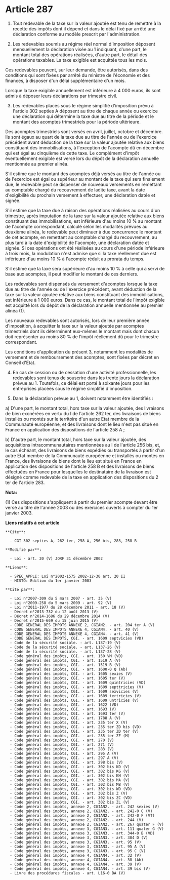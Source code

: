 # Article 287

1. Tout redevable de la taxe sur la valeur ajoutée est tenu de remettre à la recette des impôts dont il dépend et dans le
délai fixé par arrêté une déclaration conforme au modèle prescrit par l'administration.

2. Les redevables soumis au régime réel normal d'imposition déposent mensuellement la déclaration visée au 1 indiquant, d'une
part, le montant total des opérations réalisées, d'autre part, le détail des opérations taxables. La taxe exigible est
acquittée tous les mois.

Ces redevables peuvent, sur leur demande, être autorisés, dans des conditions qui sont fixées par arrêté du ministre de
l'économie et des finances, à disposer d'un délai supplémentaire d'un mois.

Lorsque la taxe exigible annuellement est inférieure à 4 000 euros, ils sont admis à déposer leurs déclarations par trimestre
civil.

3. Les redevables placés sous le régime simplifié d'imposition prévu à l'article 302 septies A déposent au titre de chaque
année ou exercice une déclaration qui détermine la taxe due au titre de la période et le montant des acomptes trimestriels
pour la période ultérieure.

Des acomptes trimestriels sont versés en avril, juillet, octobre et décembre. Ils sont égaux au quart de la taxe due au titre
de l'année ou de l'exercice précédent avant déduction de la taxe sur la valeur ajoutée relative aux biens constituant des
immobilisations, à l'exception de l'acompte dû en décembre qui est égal au cinquième de cette taxe. Le complément d'impôt
éventuellement exigible est versé lors du dépôt de la déclaration annuelle mentionnée au premier alinéa.

S'il estime que le montant des acomptes déjà versés au titre de l'année ou de l'exercice est égal ou supérieur au montant de
la taxe qui sera finalement due, le redevable peut se dispenser de nouveaux versements en remettant au comptable chargé du
recouvrement de ladite taxe, avant la date d'exigibilité du prochain versement à effectuer, une déclaration datée et signée.

S'il estime que la taxe due à raison des opérations réalisées au cours d'un trimestre, après imputation de la taxe sur la
valeur ajoutée relative aux biens constituant des immobilisations, est inférieure d'au moins 10 % au montant de l'acompte
correspondant, calculé selon les modalités prévues au deuxième alinéa, le redevable peut diminuer à due concurrence le
montant de cet acompte, en remettant au comptable chargé du recouvrement, au plus tard à la date d'exigibilité de l'acompte,
une déclaration datée et signée. Si ces opérations ont été réalisées au cours d'une période inférieure à trois mois, la
modulation n'est admise que si la taxe réellement due est inférieure d'au moins 10 % à l'acompte réduit au prorata du temps.

S'il estime que la taxe sera supérieure d'au moins 10 % à celle qui a servi de base aux acomptes, il peut modifier le montant
de ces derniers.

Les redevables sont dispensés du versement d'acomptes lorsque la taxe due au titre de l'année ou de l'exercice précédent,
avant déduction de la taxe sur la valeur ajoutée relative aux biens constituant des immobilisations, est inférieure à 1 000
euros. Dans ce cas, le montant total de l'impôt exigible est acquitté lors du dépôt de la déclaration annuelle mentionnée au
premier alinéa (1).

Les nouveaux redevables sont autorisés, lors de leur première année d'imposition, à acquitter la taxe sur la valeur ajoutée
par acomptes trimestriels dont ils déterminent eux-mêmes le montant mais dont chacun doit représenter au moins 80 % de
l'impôt réellement dû pour le trimestre correspondant.

Les conditions d'application du présent 3, notamment les modalités de versement et de remboursement des acomptes, sont fixées
par décret en Conseil d'Etat.

4. En cas de cession ou de cessation d'une activité professionnelle, les redevables sont tenus de souscrire dans les trente
jours la déclaration prévue au 1. Toutefois, ce délai est porté à soixante jours pour les entreprises placées sous le régime
simplifié d'imposition.

5. Dans la déclaration prévue au 1, doivent notamment être identifiés :

a) D'une part, le montant total, hors taxe sur la valeur ajoutée, des livraisons de bien exonérées en vertu du I de l'article
262 ter, des livraisons de biens installés ou montés sur le territoire d'un autre Etat membre de la Communauté européenne, et
des livraisons dont le lieu n'est pas situé en France en application des dispositions de l'article 258 A ;

b) D'autre part, le montant total, hors taxe sur la valeur ajoutée, des acquisitions intracommunautaires mentionnées au I de
l'article 256 bis, et, le cas échéant, des livraisons de biens expédiés ou transportés à partir d'un autre Etat membre de la
Communauté européenne et installés ou montés en France, des livraisons de biens dont le lieu est situé en France en
application des dispositions de l'article 258 B et des livraisons de biens effectuées en France pour lesquelles le
destinataire de la livraison est désigné comme redevable de la taxe en application des dispositions du 2 ter de l'article
283.

**Nota:**

(1) Ces dispositions s'appliquent à partir du premier acompte devant être versé au titre de l'année 2003 ou des exercices
ouverts à compter du 1er janvier 2003.

**Liens relatifs à cet article**

	**Cite**:

	  - CGI 302 septies A, 262 ter, 258 A, 256 bis, 283, 258 B

	**Modifié par**:

	  - Loi - art. 20 (V) JORF 31 décembre 2002

	**Liens**:

	  - SPEC_APPLI: Loi n°2002-1575 2002-12-30 art. 20 II
	  - HISTO: Edition du 1er janvier 2003

	**Cité par**:

	  - Loi n°2007-309 du 5 mars 2007 - art. 35 (V)
	  - Loi n°2009-258 du 5 mars 2009 - art. 92 (V)
	  - Loi n°2011-1977 du 28 décembre 2011 - art. 18 (V)
	  - Décret n°2013-732 du 12 août 2013 (V)
	  - Décret n°2014-1686 du 29 décembre 2014 (V)
	  - Décret n°2015-669 du 15 juin 2015 (V)
	  - CODE GENERAL DES IMPOTS ANNEXE 2, CGIAN2. - art. 204 ter A (V)
	  - CODE GENERAL DES IMPOTS ANNEXE 4, CGIAN4. - art. 40 (V)
	  - CODE GENERAL DES IMPOTS ANNEXE 4, CGIAN4. - art. 41 (V)
	  - CODE GENERAL DES IMPOTS, CGI. - art. 1609 septvicies (VD)
	  - Code de la sécurité sociale. - art. L137-19 (V)
	  - Code de la sécurité sociale. - art. L137-26 (V)
	  - Code de la sécurité sociale. - art. L137-28 (V)
	  - Code général des impôts, CGI. - art. 150 VM (VD)
	  - Code général des impôts, CGI. - art. 1519 A (V)
	  - Code général des impôts, CGI. - art. 1519 B (V)
	  - Code général des impôts, CGI. - art. 1600-0 Q (Ab)
	  - Code général des impôts, CGI. - art. 1605 sexies (V)
	  - Code général des impôts, CGI. - art. 1605 ter (V)
	  - Code général des impôts, CGI. - art. 1609 quintricies (VD)
	  - Code général des impôts, CGI. - art. 1609 septtricies (V)
	  - Code général des impôts, CGI. - art. 1609 sexvicies (V)
	  - Code général des impôts, CGI. - art. 1609 tertricies (V)
	  - Code général des impôts, CGI. - art. 1609 untricies (V)
	  - Code général des impôts, CGI. - art. 1622 (VD)
	  - Code général des impôts, CGI. - art. 1693 (V)
	  - Code général des impôts, CGI. - art. 1693 ter (V)
	  - Code général des impôts, CGI. - art. 1788 A (V)
	  - Code général des impôts, CGI. - art. 235 ter X (V)
	  - Code général des impôts, CGI. - art. 235 ter ZD bis (VD)
	  - Code général des impôts, CGI. - art. 235 ter ZD ter (V)
	  - Code général des impôts, CGI. - art. 235 ter ZF (M)
	  - Code général des impôts, CGI. - art. 270 (V)
	  - Code général des impôts, CGI. - art. 271 (V)
	  - Code général des impôts, CGI. - art. 283 (V)
	  - Code général des impôts, CGI. - art. 295 A (V)
	  - Code général des impôts, CGI. - art. 297 A (V)
	  - Code général des impôts, CGI. - art. 298 bis (V)
	  - Code général des impôts, CGI. - art. 302 bis KD (V)
	  - Code général des impôts, CGI. - art. 302 bis KG (V)
	  - Code général des impôts, CGI. - art. 302 bis KH (V)
	  - Code général des impôts, CGI. - art. 302 bis MA (V)
	  - Code général des impôts, CGI. - art. 302 bis MB (V)
	  - Code général des impôts, CGI. - art. 302 bis WD (VD)
	  - Code général des impôts, CGI. - art. 302 bis Z (V)
	  - Code général des impôts, CGI. - art. 302 bis ZC (VD)
	  - Code général des impôts, CGI. - art. 302 bis ZL (V)
	  - Code général des impôts, annexe 2, CGIAN2. - art. 242 sexies (V)
	  - Code général des impôts, annexe 2, CGIAN2. - art. 242-0 C (V)
	  - Code général des impôts, annexe 2, CGIAN2. - art. 242-0 F (VT)
	  - Code général des impôts, annexe 2, CGIAN2. - art. 244 (V)
	  - Code général des impôts, annexe 2, CGIAN2. - art. 267 quater F (V)
	  - Code général des impôts, annexe 3, CGIAN3. - art. 111 quater G (V)
	  - Code général des impôts, annexe 3, CGIAN3. - art. 344-0 B (VD)
	  - Code général des impôts, annexe 3, CGIAN3. - art. 384 D (V)
	  - Code général des impôts, annexe 3, CGIAN3. - art. 95 (V)
	  - Code général des impôts, annexe 3, CGIAN3. - art. 95 A (V)
	  - Code général des impôts, annexe 3, CGIAN3. - art. 95 C (V)
	  - Code général des impôts, annexe 4, CGIAN4. - art. 32 (V)
	  - Code général des impôts, annexe 4, CGIAN4. - art. 38 (Ab)
	  - Code général des impôts, annexe 4, CGIAN4. - art. 39 (V)
	  - Code général des impôts, annexe 4, CGIAN4. - art. 39 bis (V)
	  - Livre des procédures fiscales - art. L16-0 BA (V)
